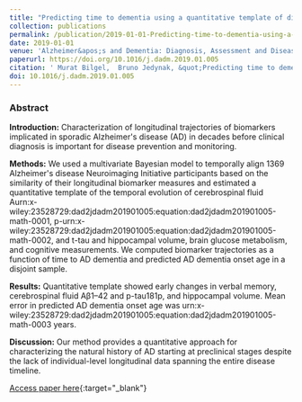 ```yaml
---
title: "Predicting time to dementia using a quantitative template of disease progression"
collection: publications
permalink: /publication/2019-01-01-Predicting-time-to-dementia-using-a-quantitative-template-of-disease-progression
date: 2019-01-01
venue: 'Alzheimer&apos;s and Dementia: Diagnosis, Assessment and Disease Monitoring'
paperurl: https://doi.org/10.1016/j.dadm.2019.01.005
citation: ' Murat Bilgel,  Bruno Jedynak, &quot;Predicting time to dementia using a quantitative template of disease progression.&quot; Alzheimer&apos;s and Dementia: Diagnosis, Assessment and Disease Monitoring, 2019.'
doi: 10.1016/j.dadm.2019.01.005
---
```


### Abstract

**Introduction:** Characterization of longitudinal trajectories of biomarkers implicated in sporadic Alzheimer's disease (AD) in decades before clinical diagnosis is important for disease prevention and monitoring.

**Methods:** We used a multivariate Bayesian model to temporally align 1369 Alzheimer's disease Neuroimaging Initiative participants based on the similarity of their longitudinal biomarker measures and estimated a quantitative template of the temporal evolution of cerebrospinal fluid Aurn:x-wiley:23528729:dad2jdadm201901005:equation:dad2jdadm201901005-math-0001, p-urn:x-wiley:23528729:dad2jdadm201901005:equation:dad2jdadm201901005-math-0002, and t-tau and hippocampal volume, brain glucose metabolism, and cognitive measurements. We computed biomarker trajectories as a function of time to AD dementia and predicted AD dementia onset age in a disjoint sample.

**Results:** Quantitative template showed early changes in verbal memory, cerebrospinal fluid Aβ1–42 and p-tau181p, and hippocampal volume. Mean error in predicted AD dementia onset age was urn:x-wiley:23528729:dad2jdadm201901005:equation:dad2jdadm201901005-math-0003 years.

**Discussion:** Our method provides a quantitative approach for characterizing the natural history of AD starting at preclinical stages despite the lack of individual-level longitudinal data spanning the entire disease timeline.

[Access paper here](https://doi.org/10.1016/j.dadm.2019.01.005){:target="_blank"}